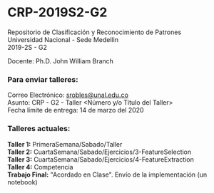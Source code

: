 # CRP-2019S2-G2

Repositorio de Clasificación y Reconocimiento de Patrones  
Universidad Nacional - Sede Medellin  
2019-2S - G2  

Docente: Ph.D. John William Branch  

### Para enviar talleres:  

Correo Electrónico: srobles@unal.edu.co  
Asunto: CRP - G2 - Taller <Número y/o Título del Taller>  
Fecha límite de entrega: 14 de marzo del 2020  

### Talleres actuales:  
**Taller 1:** PrimeraSemana/Sabado/Taller  
**Taller 2:** CuartaSemana/Sabado/Ejercicios/3-FeatureSelection  
**Taller 3:** CuartaSemana/Sabado/Ejercicios/4-FeatureExtraction  
**Taller 4:** Competencia  
**Trabajo Final:** "Acordado en Clase". Envío de la implementación (un notebook)  